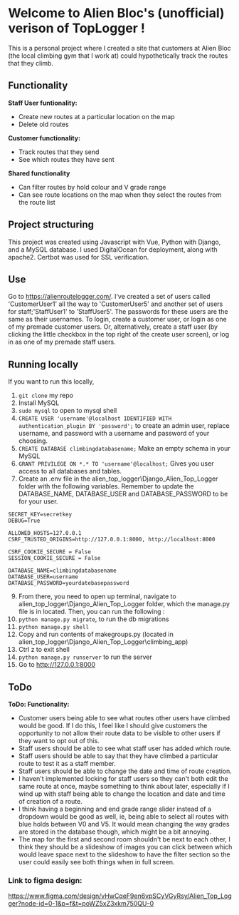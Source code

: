 # Welcome to Alien Bloc's (unofficial) verison of TopLogger ! 
This is a personal project where I created a site that customers at Alien Bloc (the local climbing gym that I work at) could hypothetically track the routes that they climb. 

## Functionality
**Staff User funtionality:**

* Create new routes at a particular location on the map 
* Delete old routes

**Customer functionality:**

* Track routes that they send
* See which routes they have sent
  
**Shared functionality**
  
* Can filter routes by hold colour and V grade range 
* Can see route locations on the map when they select the routes from the route list

## Project structuring

This project was created using Javascript with Vue, Python with Django, and a MySQL database. I used DigitalOcean for deployment, along with apache2. Certbot was used for SSL verification. 

## Use
 Go to https://alienroutelogger.com/. I've created a set of users called 'CustomerUser1' all the way to 'CustomerUser5' and another set of users for staff;'StaffUser1' to 'StaffUser5'. The passwords for these users are the same as their usernames. To login, create a customer user, or login as one of my premade customer users. Or, alternatively, create a staff user (by clicking the little checkbox in the top right of the create user screen), or log in as one of my premade staff users.

## Running locally
If you want to run this locally, 
1. `git clone` my repo
2. Install MySQL
3. `sudo mysql` to open to mysql shell
4. `CREATE USER 'username'@localhost IDENTIFIED WITH authentication_plugin BY 'password';` to create an admin user, replace username, and password with a username and password of your choosing.
6. `CREATE DATABASE climbingdatabasename;` Make an empty schema in your MySQL
7. `GRANT PRIVILEGE ON *.* TO 'username'@localhost;` Gives you user access to all databases and tables.
8. Create an .env file in the alien_top_logger\Django_Alien_Top_Logger folder with the following variables. Remember to update the DATABASE_NAME, DATABASE_USER and DATABASE_PASSWORD to be for your user.
```
SECRET_KEY=secretkey
DEBUG=True

ALLOWED_HOSTS=127.0.0.1
CSRF_TRUSTED_ORIGINS=http://127.0.0.1:8000, http://localhost:8000

CSRF_COOKIE_SECURE = False
SESSION_COOKIE_SECURE = False

DATABASE_NAME=climbingdatabasename
DATABASE_USER=username
DATABASE_PASSWORD=yourdatebasepassword
```
9.  From there, you need to open up terminal, navigate to alien_top_logger\Django_Alien_Top_Logger folder, which the manage.py file is in located. Then, you can run the following :
10. `python manage.py migrate`, to run the db migrations
11. `python manage.py shell`
12. Copy and run contents of makegroups.py (located in alien_top_logger\Django_Alien_Top_Logger\climbing_app)
13. Ctrl z to exit shell
14. `python manage.py runserver` to run the server
15. Go to http://127.0.0.1:8000

## ToDo
**ToDo: Functionality:**
 * Customer users being able to see what routes other users have climbed would be good. If I do this, I feel like I should give customers the opportunity to not allow their route data to be visible to other users if they want to opt out of this.
  * Staff users should be able to see what staff user has added which route.
  * Staff users should be able to say that they have climbed a particular route to test it as a staff member.
  * Staff users should be able to  change the date and time of route creation.
  * I haven't implemented locking for staff users so they can't both edit the same route at once, maybe something to think about later, especially if I wind up with staff being able to change the location and date and time of creation of a route.
  * I think having a beginning and end grade range slider instead of a dropdown would be good as well, ie, being able to select all routes with blue holds between V0 and V5. It would mean changing the way grades are stored in the database though, which might be a bit annoying.
  * The map for the first and second room shouldn't be next to each other, I think they should be a slideshow of images you can click between which would leave space next to the slideshow to have the filter section so the user could easily see both things when in full screen.
    
### Link to figma design:
https://www.figma.com/design/vHwCqeF9en6vpSCyVGyRsy/Alien_Top_Logger?node-id=0-1&p=f&t=poWZ5xZ3xkm750QU-0
 
